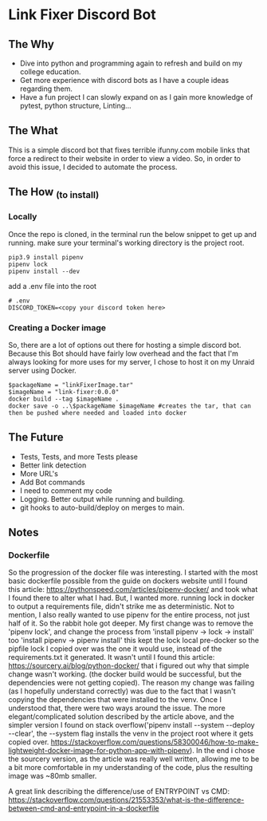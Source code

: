 # Link Fixer Discord Bot

## The Why

- Dive into python and programming again to refresh and build on my college education.
- Get more experience with discord bots as I have a couple ideas regarding them.
- Have a fun project I can slowly expand on as I gain more knowledge of pytest, python structure, Linting...

## The What

This is a simple discord bot that fixes terrible ifunny.com mobile links that force a redirect to their website in order to view a video. So, in order to avoid this issue, I decided to automate the process.

## The How <sub>(to install)</sub>

### Locally
Once the repo is cloned, in the terminal run the below snippet to get up and running. make sure your terminal's working directory is the project root. 
```:
pip3.9 install pipenv
pipenv lock
pipenv install --dev
```
add a .env file into the root
```:
# .env
DISCORD_TOKEN=<copy your discord token here>
```
### Creating a Docker image

So, there are a lot of options out there for hosting a simple discord bot. Because this Bot should have fairly low overhead and the fact that I'm always looking for more uses for my server, I chose to host it on my Unraid server using Docker.
```python:
$packageName = "linkFixerImage.tar"
$imageName = "link-fixer:0.0.0"
docker build --tag $imageName .
docker save -o ..\$packageName $imageName #creates the tar, that can then be pushed where needed and loaded into docker
```
## The Future

- Tests, Tests, and more Tests please
- Better link detection
- More URL's
- Add Bot commands
- I need to comment my code
- Logging. Better output while running and building. 
- git hooks to auto-build/deploy on merges to main. 

## Notes

### Dockerfile 

So the progression of the docker file was interesting. I started with the most basic dockerfile possible from the guide on dockers website
until I found this article: https://pythonspeed.com/articles/pipenv-docker/ and took what I found there to alter what I had. But, I wanted more.
running lock in docker to output a requirements file, didn't strike me as deterministic. Not to mention, I also really wanted to use pipenv for the entire process, not just half of it. So the rabbit hole got deeper.
My first change was to remove the 'pipenv lock', and change the process from 'install pipenv -> lock -> install' too 'install pipenv -> pipenv install' this kept the lock local pre-docker so the pipfile 
lock I copied over was the one it would use, instead of the requirements.txt it generated. It wasn't until I found this article: https://sourcery.ai/blog/python-docker/ that i figured out why that simple change wasn't working.
(the docker build would be successful, but the dependencies were not getting copied). The reason my change was failing (as I hopefully understand correctly) was due to the fact that I wasn't copying the dependencies that were installed to the venv.
Once I understood that, there were two ways around the issue. The more elegant/complicated solution described by the article above, and the simpler version I found on stack overflow('pipenv install --system --deploy --clear', the --system flag installs the venv in the project root where it gets copied over. https://stackoverflow.com/questions/58300046/how-to-make-lightweight-docker-image-for-python-app-with-pipenv).
In the end i chose the sourcery version, as the article was really well written, allowing me to be a bit more comfortable in my understanding of the code, plus the resulting image was ~80mb smaller.

A great link describing the difference/use of ENTRYPOINT vs CMD: https://stackoverflow.com/questions/21553353/what-is-the-difference-between-cmd-and-entrypoint-in-a-dockerfile